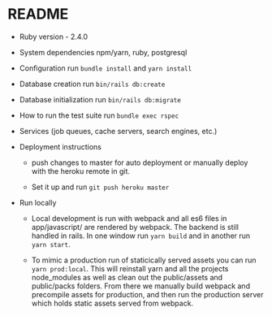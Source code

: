 # README

* Ruby version - 2.4.0
* System dependencies
  npm/yarn, ruby, postgresql
* Configuration
  run `bundle install` and `yarn install`
* Database creation
  run `bin/rails db:create`
* Database initialization
  run `bin/rails db:migrate`
* How to run the test suite
  run `bundle exec rspec`
* Services (job queues, cache servers, search engines, etc.)

* Deployment instructions
  - push changes to master for auto deployment or manually deploy with the heroku remote in git.

  - Set it up and run `git push heroku master`
* Run locally
  - Local development is run with webpack and all es6 files in app/javascript/ are rendered by webpack. The backend is still handled in rails. In one window run `yarn build` and in another run `yarn start`.

  - To mimic a production run of staticically served assets you can run `yarn prod:local`. This will reinstall yarn and all the projects node_modules as well as clean out the public/assets and public/packs folders. From there we manually build webpack and precompile assets for production, and then run the production server which holds static assets served from webpack.

